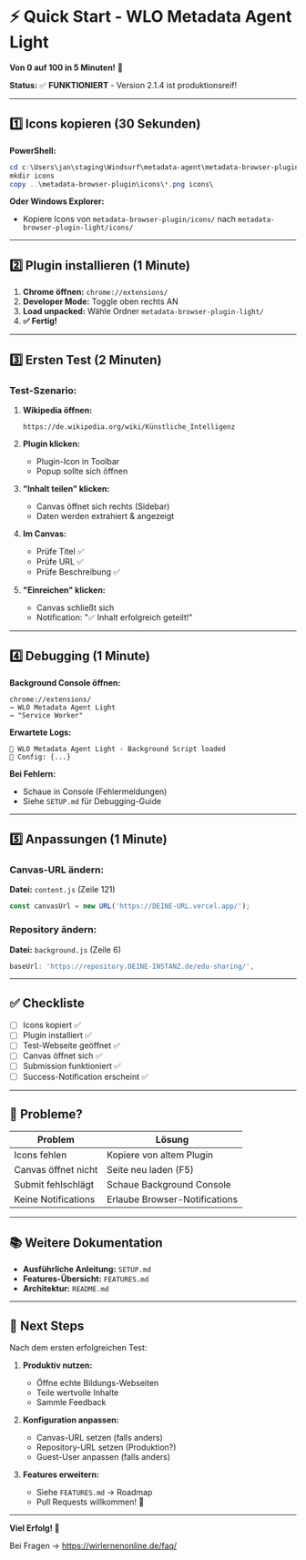 # ⚡ Quick Start - WLO Metadata Agent Light

**Von 0 auf 100 in 5 Minuten!** 🚀

**Status:** ✅ **FUNKTIONIERT** - Version 2.1.4 ist produktionsreif!

---

## 1️⃣ Icons kopieren (30 Sekunden)

**PowerShell:**
```powershell
cd c:\Users\jan\staging\Windsurf\metadata-agent\metadata-browser-plugin-light
mkdir icons
copy ..\metadata-browser-plugin\icons\*.png icons\
```

**Oder Windows Explorer:**
- Kopiere Icons von `metadata-browser-plugin/icons/` nach `metadata-browser-plugin-light/icons/`

---

## 2️⃣ Plugin installieren (1 Minute)

1. **Chrome öffnen:** `chrome://extensions/`
2. **Developer Mode:** Toggle oben rechts AN
3. **Load unpacked:** Wähle Ordner `metadata-browser-plugin-light/`
4. **✅ Fertig!**

---

## 3️⃣ Ersten Test (2 Minuten)

### **Test-Szenario:**

1. **Wikipedia öffnen:**
   ```
   https://de.wikipedia.org/wiki/Künstliche_Intelligenz
   ```

2. **Plugin klicken:**
   - Plugin-Icon in Toolbar
   - Popup sollte sich öffnen

3. **"Inhalt teilen" klicken:**
   - Canvas öffnet sich rechts (Sidebar)
   - Daten werden extrahiert & angezeigt

4. **Im Canvas:**
   - Prüfe Titel ✅
   - Prüfe URL ✅
   - Prüfe Beschreibung ✅

5. **"Einreichen" klicken:**
   - Canvas schließt sich
   - Notification: "✅ Inhalt erfolgreich geteilt!"

---

## 4️⃣ Debugging (1 Minute)

**Background Console öffnen:**
```
chrome://extensions/ 
→ WLO Metadata Agent Light
→ "Service Worker"
```

**Erwartete Logs:**
```
🚀 WLO Metadata Agent Light - Background Script loaded
🔧 Config: {...}
```

**Bei Fehlern:**
- Schaue in Console (Fehlermeldungen)
- Siehe `SETUP.md` für Debugging-Guide

---

## 5️⃣ Anpassungen (1 Minute)

### **Canvas-URL ändern:**

**Datei:** `content.js` (Zeile 121)
```javascript
const canvasUrl = new URL('https://DEINE-URL.vercel.app/');
```

### **Repository ändern:**

**Datei:** `background.js` (Zeile 6)
```javascript
baseUrl: 'https://repository.DEINE-INSTANZ.de/edu-sharing/',
```

---

## ✅ Checkliste

- [ ] Icons kopiert ✅
- [ ] Plugin installiert ✅
- [ ] Test-Webseite geöffnet ✅
- [ ] Canvas öffnet sich ✅
- [ ] Submission funktioniert ✅
- [ ] Success-Notification erscheint ✅

---

## 🐛 Probleme?

| Problem | Lösung |
|---------|--------|
| Icons fehlen | Kopiere von altem Plugin |
| Canvas öffnet nicht | Seite neu laden (F5) |
| Submit fehlschlägt | Schaue Background Console |
| Keine Notifications | Erlaube Browser-Notifications |

---

## 📚 Weitere Dokumentation

- **Ausführliche Anleitung:** `SETUP.md`
- **Features-Übersicht:** `FEATURES.md`
- **Architektur:** `README.md`

---

## 🎯 Next Steps

Nach dem ersten erfolgreichen Test:

1. **Produktiv nutzen:**
   - Öffne echte Bildungs-Webseiten
   - Teile wertvolle Inhalte
   - Sammle Feedback

2. **Konfiguration anpassen:**
   - Canvas-URL setzen (falls anders)
   - Repository-URL setzen (Produktion?)
   - Guest-User anpassen (falls anders)

3. **Features erweitern:**
   - Siehe `FEATURES.md` → Roadmap
   - Pull Requests willkommen! 🙌

---

**Viel Erfolg! 🎉**

Bei Fragen → https://wirlernenonline.de/faq/
